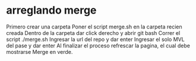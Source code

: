 # arreglando merge
Primero crear una carpeta
Poner el script merge.sh en la carpeta recien creada
Dentro de la carpeta dar click derecho y abrir git bash 
Correr el script  ./merge.sh
Ingresar la url del repo y dar enter
Ingresar el solo MVL del pase y dar enter
Al finalizar el proceso refrescar la pagina, el cual debe mostrarse Merge en verde.
